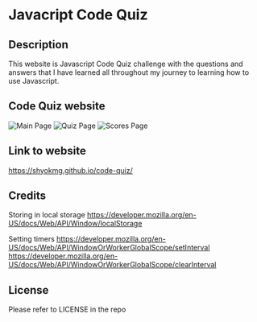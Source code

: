 # Javacript Code Quiz

## Description

This website is Javascript Code Quiz challenge with the questions and answers that I have learned all throughout my journey to learning how to use Javascript.

## Code Quiz website
![Main Page](./images/main_page.png)
![Quiz Page](./images/quiz_page.png)
![Scores Page](./images/score_page.png)

## Link to website
https://shyokmg.github.io/code-quiz/

## Credits

Storing in local storage
https://developer.mozilla.org/en-US/docs/Web/API/Window/localStorage

Setting timers
https://developer.mozilla.org/en-US/docs/Web/API/WindowOrWorkerGlobalScope/setInterval
https://developer.mozilla.org/en-US/docs/Web/API/WindowOrWorkerGlobalScope/clearInterval

## License

Please refer to LICENSE in the repo